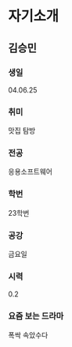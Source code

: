 # 자기소개

## 김승민

### 생일
04.06.25
### 취미
맛집 탐방
### 전공
응용소프트웨어
### 학번
23학번
### 공강
금요일
### 시력
0.2
### 요즘 보는 드라마
폭싹 속았수다
